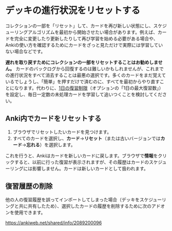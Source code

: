 # デッキの進行状況をリセットする

コレクションの一部を「リセット」して、カードを再び新しい状態にし、スケジューリングアルゴリズムを最初から開始させたい場合があります。例えば、カードを完全に変更したり更新したりして再び学習を始める必要がある場合や、Ankiの使い方を確認するためにカードをざっと見ただけで実際には学習していない場合などです。

**遅れを取り戻すためにコレクションの一部をリセットすることはお勧めしません。** カードのバックログから回復するのは難しいかもしれませんが、これまでの進行状況をすべて消去することは最悪の選択です。多くのカードをまだ覚えているでしょうし、「簡単」を押すだけで済むのに、すべてを最初からやり直すことになります。代わりに、[1日の復習制限](https://shigeyukey.github.io/anki-manual-jp/deck-options.html#日次制限)（オプションの「1日の最大復習数」）を設定し、毎日一定数の未処理カードを学習して追いつくことを検討してください。

Anki内でカードをリセットする
--------------------------------

1. ブラウザでリセットしたいカードを見つけます。
2. すべてのカードを選択し、**カード**->**リセット**（または古いバージョンでは**カード**->**忘れる**）を選択します。

これを行うと、Ankiはカードを新しいカードに戻します。ブラウザで**情報**をクリックすると、以前に行った復習が表示されますが、その履歴はカードのスケジューリングには影響しません。カードは新しいカードとして扱われます。

復習履歴の削除
---------------------------------

他の人の復習履歴を誤ってインポートしてしまった場合（デッキをスケジューリングと共に共有したため）、選択したカードの履歴を削除するために次のアドオンを使用できます。

<https://ankiweb.net/shared/info/2089200096>